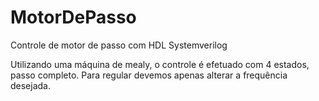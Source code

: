 # MotorDePasso
Controle de motor de passo com HDL Systemverilog

Utilizando uma máquina de mealy, o controle é efetuado com 4 estados, passo completo. Para regular devemos apenas alterar a frequência desejada.
